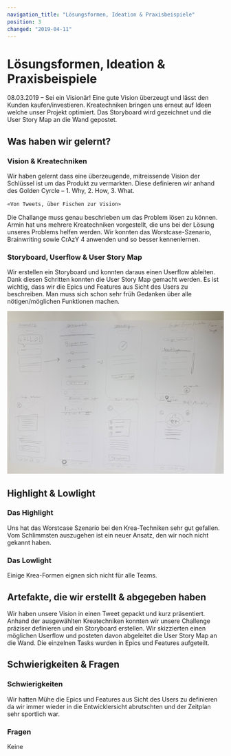 ```yaml
---
navigation_title: "Lösungsformen, Ideation & Praxisbeispiele"
position: 3
changed: "2019-04-11"
---
```


# Lösungsformen, Ideation & Praxisbeispiele

08.03.2019 – Sei ein Visionär! Eine gute Vision überzeugt und lässt den Kunden kaufen/investieren. Kreatechniken bringen uns erneut auf Ideen welche unser Projekt optimiert. Das Storyboard wird gezeichnet und die User Story Map an die Wand gepostet.

## Was haben wir gelernt?
### Vision & Kreatechniken
Wir haben gelernt dass eine überzeugende, mitreissende Vision der Schlüssel ist um das Produkt zu vermarkten. Diese definieren wir anhand des Golden Cyrcle – 1. Why, 2. How, 3. What. 

```html
«Von Tweets, über Fischen zur Vision»
```
Die Challange muss genau beschrieben um das Problem lösen zu können. Armin hat uns mehrere Kreatechniken vorgestellt, die uns bei der Lösung unseres Problems helfen werden. Wir konnten das Worstcase-Szenario, Brainwriting sowie CrAzY 4 anwenden und so besser kennenlernen.

###  Storyboard, Userflow & User Story Map
Wir erstellen ein Storyboard und konnten daraus einen Userflow ableiten. Dank diesen Schritten konnten die User Story Map gemacht werden. Es ist wichtig, dass wir die Epics und Features aus Sicht des Users zu beschreiben. Man muss sich schon sehr früh Gedanken über alle nötigen/möglichen Funktionen machen.

![Userflow](./_media/Userflow.jpg)

## Highlight & Lowlight
### Das Highlight
Uns hat das Worstcase Szenario bei den Krea-Techniken sehr gut gefallen. Vom Schlimmsten auszugehen ist ein neuer Ansatz, den wir noch nicht gekannt haben.

### Das Lowlight
Einige Krea-Formen eignen sich nicht für alle Teams.

## Artefakte, die wir erstellt & abgegeben haben
Wir haben unsere Vision in einen Tweet gepackt und kurz präsentiert. Anhand der ausgewählten Kreatechniken konnten wir unsere Challenge präziser definieren und ein Storyboard erstellen. Wir skizzierten einen möglichen Userflow und posteten davon abgeleitet die User Story Map an die Wand. Die einzelnen Tasks wurden in Epics und Features aufgeteilt.
## Schwierigkeiten & Fragen
### Schwierigkeiten
Wir hatten Mühe die Epics und Features aus Sicht des Users zu definieren da wir immer wieder in die Entwicklersicht abrutschten und der Zeitplan sehr sportlich war.

### Fragen
Keine
